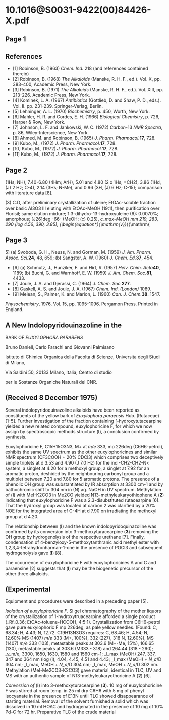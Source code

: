 # 10.1016@S0031-9422(00)84426-X.pdf

## Page 1



## References

* [1] Robinson, B. (1963) _Chem. Ind._ 218 (and references contained therein)
* [2] Robinson, B. (1968) _The Alkaloids_ (Manske, R. H. F., ed.). Vol. X, pp. 383-400, Academic Press, New York.
* [3] Robinson, B. (1971) _The Alkaloids_ (Manske, R. H. F., ed.). Vol. XIII, pp. 213-226. Academic Press, New York.
* [4] Kominek, L. A. (1967) _Antibiotics_ (Gottlieb, D. and Shaw, P. D., eds.). Vol. II. pp. 231-239. Springer-Verlag, Berlin.
* [5] Lehninger, A. L. (1970) _Biochemistry_, p. 450, Worth, New York.
* [6] Mahler, H. R. and Cordes, E. H. (1966) _Biological Chemistry_, p. 726, Harper & Row, New York.
* [7] Johnson, L. F. and Jankowski, W. C. (1972) _Carbon_-13 _NMR Spectra_, p. 86, Wiley-Interscience, New York.
* [8] Ahmed, M. and Robinson, B. (1965) _J. Pharm. Pharmacol._**17**, 728.
* [9] Kubo, M., (1972) _J. Pharm. Pharmacol._**17**, 728.
* [10] Kubo, M., (1972) _J. Pharm. Pharmacol._**17**, 728.
* [11] Kubo, M., (1972) _J. Pharm. Pharmacol._**17**, 728.



## Page 2

(1Hs; NH), 7.40-6.80 (4Hm; ArH), 5.01 and 4.80 (2 x 1Hs; =CH2), 3.86 (1Hd, \(J\) 2 Hz; C-4), 2.14 (3Hs; N-Me), and 0.96 (3H, \(J\) 6 Hz; C-15); comparison with literature data [8].

(3) C.D, after preliminary crystallization of uleine; EtOAc-soluble fraction over basic Al3O3 III eluting with EtOAc-MeOH (19:1), then purification over Florisil; same elution mixture; 1:3-dihydro-13-hydroxyuleine (6): 0.0070%; amorphous; [J26]deg -66- (MeOH; \(c\) 0.25), _c_max-MeOH mm 219, 283, 290 (log 4.56, 390, 3.85), \(\begin{equation*}{\mathrm{v}}_{{\mathrm{

## Page 3

5] (a) Svoboda, G. H., Neuss, N. and Gorman, M. (1959) _J. Am. Pharm. Assoc. Sci._**24**, 48, 659; (b) Sangster, A. W. (1960) _J. Chem. Ed._**37**, 454.
* [6] (a) Schmutz, J., Hunziker, F. and Hirt, R. (1957) _Helv. Chim. Acta_**40**, 1189; (b) Buchi, G. and Warnhoff, E. W. (1959) _J. Am. Chem. Soc._**81**, 4433.
* [7] Joule, J. A. and Djerassi, C. (1964) _J. Chem. Soc._**277**.
* [8] Gaskell, A. S. and Joule, J. A. (1967) _Chem. Ind. (London)_ 1089.
* [9] Melean, S., Palmer, K. and Marion, L. (1960) _Can. J. Chem._**38**. 1547.

_Physochemistry_, 1976, Vol. 15, pp. 1095-1096. Pergamon Press. Printed in England.

## A New Indolopyridouinazoline in the

BARK OF _EUXYLOPHORA PARABENS_

Bruno Daniell, Carlo Farachi and Giovanni Palmisano

Istituto di Chimica Organica della Facolta di Scienze, Universita degli Studi di Milano,

Via Saldini 50, 20133 Milano, Italia; Centro di studio

per le Sostanze Organiche Naturali del CNR.

## (Received 8 December 1975)

Several indolopyridoquinazoline alkaloids have been reported as constituents of the yellow bark of _Euxylophora paraensis_ Hub. (Rutaceae) [1-5]. Further investigation of the fraction containing [-hydroxytutacearpine yielded a new related compound, euxylophoricine F, for which we now assign by spectroscopic methods structure (**I**), a conclusion confirmed by synthesis.

Euxylophoricine F, C15H15O3N3, M+ at _m/e_ 333, mp 226deg (C6H6-petrol), exhibits the same UV spectrum as the other euxylophoricines and similar NMR spectrum (CF3COOH + 20% CDCl3) which comprises two deceptively simple triplets at d 3.53 and 4.90 (J 7.0 Hz) for the ind -CH2-CH2-N< system, a singlet at 4.20 for a methoxyl group, a singlet at 7.92 for an aromatic proton, deshided by the neighbouring carbonyl group and a multiplet between 7.20 and 7.80 for 5 aromatic protons. The presence of a phenolic OH group was substantiated by IR absorption at 3300 cm-1 and by bathochromic shift to 304 nm in \(N\) aq. NaOH in UV spectrum. Methylation of (**I**) with MeI-K2CO3 in Me2CO yielded N13-methyleukaryothiophene A (**2**) indicating that euxylophoricine F was a 2.3-disubstituted rutacearpine [6]. That the hydroxyl group was located at carbon 2 was clarified by a 20% NOE for the integrated area of C-4H at d 7.90 on irradiating the methoxyl group at d 4.20.

The relationship between (**I**) and the known indolopyridoquinazoline was confirmed by its conversion into 3-methoxyturacearpine (**3**) removing the OH group by hydrogenolysis of the respective urethane [7]. Finally, condensation of 4-benzyloxy-5-methoxytanthranic acid methyl ester with 1,2,3,4-tetrahydronharman-1-one in the presence of POCl3 and subsequent hydrogenolysis gave (**I**) [8].

The occurrence of euxylophoricine F with euxylophoricines A and C and paraensine [2] suggests that (**I**) may be the biogenetic precursor of the other three alkaloids.

## (Experimental

Equipment and procedures were described in a preceding paper [5].

_Isolation of euxylophoricine F._ Si gel chromatography of the mother liquors of the crystallization of 1-hydroxytruacearpine afforded a single product (_Rf_0.36; EtOAc-toluene-HCOOH, 4:5:1). Crystallization from C6H6-petrol gave pure euxylophoric F mp 226deg, as pale yellow needles. (Found: C, 68.34; H, 4.43; N, 12.72. C19H13N3O3 requires: C, 68.46; H, 4.54; N, 12.60% MS (1407) _m/e_ 333 (M+, 100%), 332 (227), 318 N, 12.60%), MS (1407) _m/e_ 333 (103), metastable peaks at 303.6 (M+-Me, 15%), 166.65 (130), metastable peaks at 303.6 (M333 - 318) and 264.44 (318 - 290); _v_m/e, 3300, 1650, 1630, 1580 and 1560 cm-1; _l_max (MeOH) 247, 337, 347 and 364 nm (log \(l\), 4.04, 4.45, 4.51 and 4.43; _l_max (MeOH) + _N_a_/D 304 nm; _l_max, MeOH + _N_a_/D 304 nm; _l_max, MeOH + _N_a_/D 302 nm. Methylation (MeI-Me2CO3-K2CO3) gave material, identical in TLC, UV and MS with an authentic sample of N13-methyleukaryothoricine A (**2**) [6].

_Conversion of_ (**I**) into 3-methoxyturacearpine (**3**). 10 mg of euxylophoricine F was stirred at room temp. in 25 ml dry C6H6 with 5 mg of phenyl isocyanate in the presence of E13N until TLC showed disappearance of starting material. Removal of the solvent furnished a solid which was dissolved in 10 ml HOAC and hydrogenated in the presence of 10 mg of 10% Pd-C for 72 hr. Preparative TLC of the crude material 

